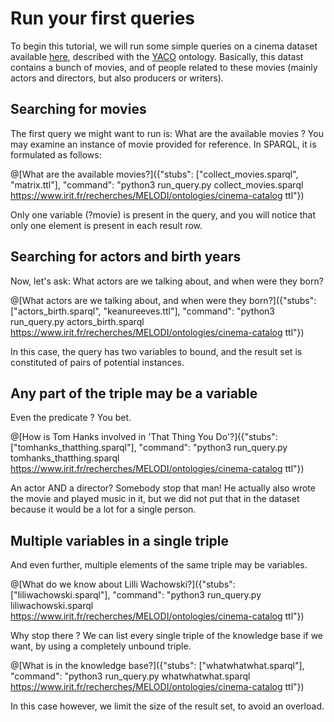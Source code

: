 # Run your first queries

To begin this tutorial, we will run some simple queries on a cinema dataset available [here](https://www.irit.fr/recherches/MELODI/ontologies/cinema-tomhanks), described with the [YACO](https://www.irit.fr/recherches/MELODI/ontologies/cinema) ontology. Basically, this datast contains a bunch of movies, and of people related to these movies (mainly actors and directors, but also producers or writers).

## Searching for movies

The first query we might want to run is: What are the available movies ? You may examine an instance of movie provided for reference. In SPARQL, it is formulated as follows:

@[What are the available movies?]({"stubs": ["collect_movies.sparql", "matrix.ttl"], "command": "python3 run_query.py collect_movies.sparql https://www.irit.fr/recherches/MELODI/ontologies/cinema-catalog ttl"})

Only one variable (?movie) is present in the query, and you will notice that only one element is present in each result row.

## Searching for actors and birth years

Now, let's ask: What actors are we talking about, and when were they born?

@[What actors are we talking about, and when were they born?]({"stubs": ["actors_birth.sparql", "keanureeves.ttl"], "command": "python3 run_query.py actors_birth.sparql https://www.irit.fr/recherches/MELODI/ontologies/cinema-catalog ttl"})

In this case, the query has two variables to bound, and the result set is constituted of pairs of potential instances.

## Any part of the triple may be a variable

Even the predicate ? You bet.

@[How is Tom Hanks involved in 'That Thing You Do'?]({"stubs": ["tomhanks_thatthing.sparql"], "command": "python3 run_query.py tomhanks_thatthing.sparql https://www.irit.fr/recherches/MELODI/ontologies/cinema-catalog ttl"})

An actor AND a director? Somebody stop that man! He actually also wrote the movie and played music in it, but we did not put that in the dataset because it would be a lot for a single person.

## Multiple variables in a single triple

And even further, multiple elements of the same triple may be variables.

@[What do we know about Lilli Wachowski?]({"stubs": ["liliwachowski.sparql"], "command": "python3 run_query.py liliwachowski.sparql https://www.irit.fr/recherches/MELODI/ontologies/cinema-catalog ttl"})

Why stop there ? We can list every single triple of the knowledge base if we want, by using a completely unbound triple.

@[What is in the knowledge base?]({"stubs": ["whatwhatwhat.sparql"], "command": "python3 run_query.py whatwhatwhat.sparql https://www.irit.fr/recherches/MELODI/ontologies/cinema-catalog ttl"})

In this case however, we limit the size of the result set, to avoid an overload.
